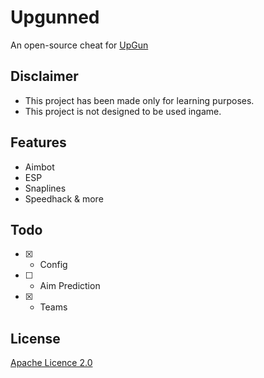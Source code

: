 # Upgunned

An open-source cheat for [UpGun](https://store.steampowered.com/app/1575870/UpGun/?l=french)





## Disclaimer

- This project has been made only for learning purposes.
- This project is not designed to be used ingame.
## Features

- Aimbot
- ESP
- Snaplines
- Speedhack & more
## Todo

- [x] - Config
- [ ] - Aim Prediction 
- [x] - Teams
## License

[Apache Licence 2.0](https://www.apache.org/licenses/LICENSE-2.0)

